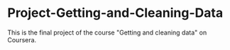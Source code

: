 # Project-Getting-and-Cleaning-Data
This is the final project of the course "Getting and cleaning data" on Coursera.
